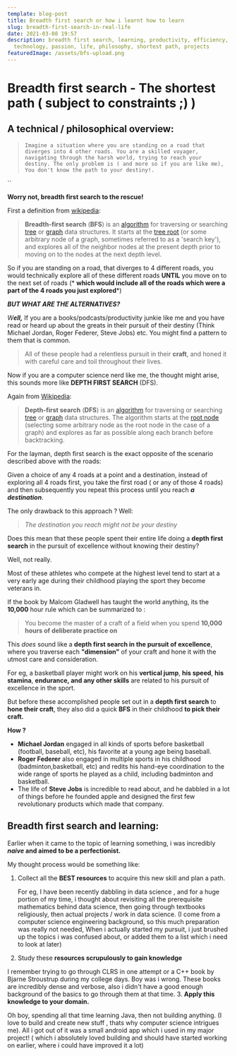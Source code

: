 ```yaml
---
template: blog-post
title: Breadth first search or how i learnt how to learn
slug: breadth-first-search-in-real-life
date: 2021-03-08 19:57
description: breadth first search, learning, productivity, efficiency,
  technology, passion, life, philosophy, shortest path, projects
featuredImage: /assets/bfs-upload.png
---
```

# Breadth first search - The shortest path ( subject to constraints ;) )



## A technical / philosophical overview:



> `Imagine a situation where you are standing on a road that diverges into 4 other roads. You are a skilled voyager, navigating through the harsh world, trying to reach your destiny. The only problem is ( and more so if you are like me), You don't know the path to your destiny!.`

``

**Worry not, breadth first search to the rescue!**



First a definition from [wikipedia](https://en.wikipedia.org/wiki/Breadth-first_search):

> <!--StartFragment-->
>
> **Breadth-first search** (**BFS**) is an [algorithm](https://en.wikipedia.org/wiki/Algorithm "Algorithm") for traversing or searching [tree](https://en.wikipedia.org/wiki/Tree_(data_structure) "Tree (data structure)") or [graph](https://en.wikipedia.org/wiki/Graph_(data_structure) "Graph (data structure)") data structures. It starts at the [tree root](https://en.wikipedia.org/wiki/Tree_(data_structure)#Terminology "Tree (data structure)") (or some arbitrary node of a graph, sometimes referred to as a 'search key'[](https://en.wikipedia.org/wiki/Breadth-first_search#cite_note-1)), and explores all of the neighbor nodes at the present depth prior to moving on to the nodes at the next depth level.
>
> <!--EndFragment-->



So if you are standing on a road, that diverges to 4 different roads, you would technically explore all of these different roads **UNTIL** you move on to the next set of roads (* **which would include all of the roads which were a part of the 4 roads you just explored***)



***BUT WHAT ARE THE ALTERNATIVES?***

*W**ell,*** If you are a books/podcasts/productivity junkie like me and you have read or heard up about the greats in their pursuit of their destiny (Think Michael Jordan, Roger Federer, Steve Jobs) etc. You might find a pattern to them that is common. 



>  All of these people had a relentless pursuit in their **craft**, and honed it with careful care and toil throughout their lives.



Now if you are a computer science nerd like me, the thought might arise, this sounds more like **DEPTH FIRST SEARCH** (DFS).

Again from [Wikipedia](https://en.wikipedia.org/wiki/Depth-first_search#:~:text=Depth%2Dfirst%20search%20(DFS),along%20each%20branch%20before%20backtracking.):

<!--StartFragment-->

> **Depth-first search** (**DFS**) is an [algorithm](https://en.wikipedia.org/wiki/Algorithm "Algorithm") for traversing or searching [tree](https://en.wikipedia.org/wiki/Tree_data_structure "Tree data structure") or [graph](https://en.wikipedia.org/wiki/Graph_(data_structure) "Graph (data structure)") data structures. The algorithm starts at the [root node](https://en.wikipedia.org/wiki/Tree_(data_structure)#Terminology "Tree (data structure)") (selecting some arbitrary node as the root node in the case of a graph) and explores as far as possible along each branch before backtracking.

<!--EndFragment-->

For the layman, depth first search is the exact opposite of the scenario described above with the roads: 

Given a choice of any 4 roads at a point and a destination, instead of exploring all 4 roads first, you take the first road ( or any of those 4 roads) and then subsequently you repeat this process until you reach ***a destination***.  

The only drawback to this approach ? Well:

> *The destination you reach might not be your destiny*



Does this mean that these people spent their entire life doing a **depth first search** in the pursuit of excellence without knowing their destiny?

Well, not really. 

Most of these athletes who compete at the highest level tend to start at a very early age during their childhood playing the sport they become veterans in.

 If the book by Malcom Gladwell has taught the world anything, its the **10,000** hour rule which can be summarized to :

>  You become the master of a craft of a field when you spend **10,000 hours of deliberate practice on** 



This *does* sound like a **depth first search in the pursuit of excellence**, where you traverse each **"dimension"** of your craft and hone it with the utmost care and consideration.

 For eg, a basketball player might work on his **vertical jump**, **his speed**, **his stamina**, **endurance, and any other skills** are related to his pursuit of excellence in the sport.



But before these accomplished people set out in a **depth first search** to **hone their craft**, they also did a quick **BFS** in their childhood **to pick their craft.**

**How ?**

* **Michael Jordan** engaged in all kinds of sports before basketball (football, baseball, etc), his favorite at a young age being baseball. 
* **Roger Federer**  also engaged in multiple sports in his childhood (badminton,basketball, etc) and redits his hand-eye coordination to the wide range of sports he played as a child, including badminton and basketball.
* The life of **Steve Jobs** is incredible to read about, and he dabbled in a lot of things before he founded apple and designed the first few revolutionary products which made that company.



## Breadth first search and learning:

Earlier when it came to the topic of learning something, i was incredibly ***naive* and aimed to be a perfectionist.**

My thought process would be something like:

1. Collect all the **BEST resources** to acquire this new skill and plan a path.

    For eg, I have been recently dabbling in data science , and for a huge portion of my time, i thought about revisiting all the prerequisite mathematics behind data science, then going through textbooks religiously, then actual projects / work in data science. (I come from a computer science engineering background, so this much preparation was  really not needed, When i actually started my pursuit, i just brushed up the topics i was confused about, or added them to a list which i need to look at later)
2.  Study these **resources scrupulously to gain knowledge**

   I remember trying to go through CLRS in one attempt or a C++ book by Bjarne Stroustrup during my college days. Boy was i wrong. These books are incredibly dense  and verbose, also i didn't have a good enough background of the basics to go through them at that time.
3. **Apply this knowledge to your domain.**

   Oh boy, spending all that time learning Java, then not building anything. (I love to build and create new stuff , thats why computer science intrigues me). All i got out of it was a small android app which i used in my major project! ( which i absolutely loved building and should have started working on earlier, where i could have improved it a lot)